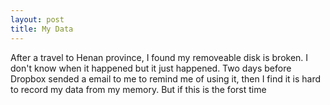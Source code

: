 ```yaml
---
layout: post
title: My Data
---
```

After a travel to Henan province, I found my removeable disk is broken. I don't know when it happened but it just happened. Two days before Dropbox sended a email to me to remind me of using it, then I find it is hard to record my data from my memory. But if this is the forst time 